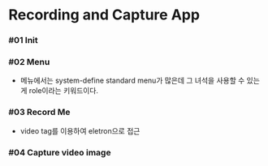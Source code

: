 # Recording and Capture App


### #01 Init

### #02 Menu

- 메뉴에서는 system-define standard menu가 많은데 그 녀석을 사용할 수 있는게 role이라는 키워드이다.

### #03 Record Me

- video tag를 이용하여 eletron으로 접근

### #04 Capture video image